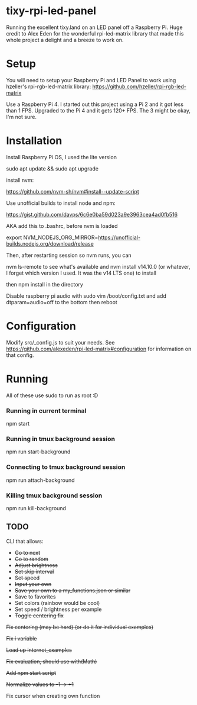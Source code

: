 # tixy-rpi-led-panel

Running the excellent tixy.land on an LED panel off a Raspberry Pi. Huge credit to Alex Eden for the wonderful rpi-led-matrix library that made this whole project a delight and a breeze to work on.

# Setup

You will need to setup your Raspberry Pi and LED Panel to work using hzeller's rpi-rgb-led-matrix library: https://github.com/hzeller/rpi-rgb-led-matrix

Use a Raspberry Pi 4. I started out this project using a Pi 2 and it got less than 1 FPS. Upgraded to the Pi 4 and it gets 120+ FPS. The 3 might be okay, I'm not sure.


# Installation  

Install Raspberry Pi OS, I used the lite version

sudo apt update && sudo apt upgrade

install nvm:

https://github.com/nvm-sh/nvm#install--update-script

Use unofficial builds to install node and npm:

https://gist.github.com/davps/6c6e0ba59d023a9e3963cea4ad0fb516

AKA add this to .bashrc, before nvm is loaded

export NVM_NODEJS_ORG_MIRROR=https://unofficial-builds.nodejs.org/download/release

Then, after restarting session so nvm runs, you can

nvm ls-remote to see what's available and nvm install v14.10.0 (or whatever, I forget which version I used. It was the v14 LTS one) to install

then npm install in the directory

Disable raspberry pi audio with sudo vim /boot/config.txt and add dtparam=audio=off to the bottom then reboot


# Configuration

Modify src/_config.js to suit your needs. See https://github.com/alexeden/rpi-led-matrix#configuration for information on that config.


# Running 

All of these use sudo to run as root :D

### Running in current terminal

npm start

### Running in tmux background session

npm run start-background

### Connecting to tmux background session

npm run attach-background

### Killing tmux background session

npm run kill-background




## TODO
CLI that allows:

* ~~Go to next~~  
* ~~Go to random~~  
* ~~Adjust brightness~~  
* ~~Set skip interval~~  
* ~~Set speed~~  
* ~~Input your own~~  
* ~~Save your own to a my_functions.json or similar~~  
* Save to favorites  
* Set colors (rainbow would be cool)   
* Set speed / brightness per example  
* ~~Toggle centering fix~~

~~Fix centering (may be hard) (or do it for individual examples)~~

~~Fix i variable~~

~~Load up internet_examples~~

~~Fix evaluation, should use with(Math)~~

~~Add npm start script~~

~~Normalize values to -1 -> +1~~

Fix cursor when creating own function
